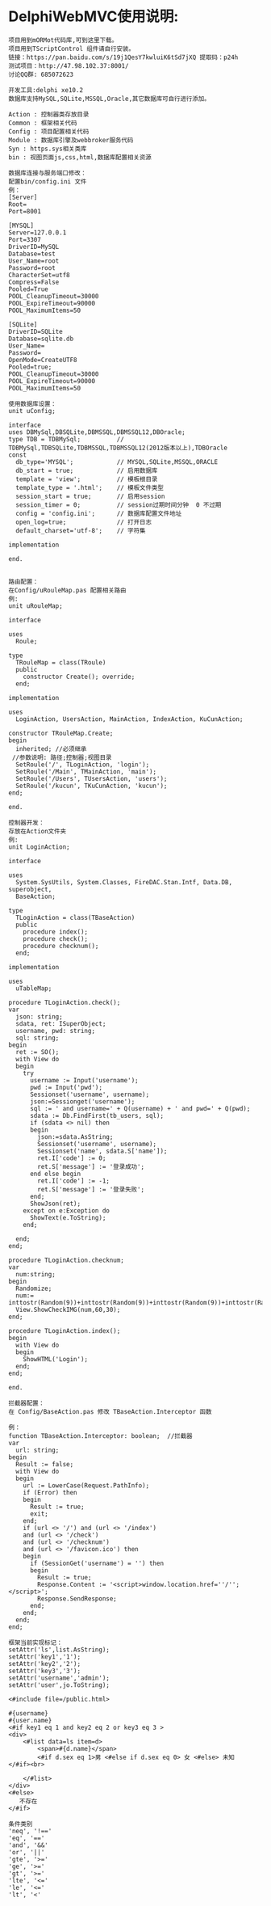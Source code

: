 # DelphiWebMVC使用说明:

	项目用到mORMot代码库,可到这里下载。
	项目用到TScriptControl 组件请自行安装。
	链接：https://pan.baidu.com/s/19j1QesY7kwluiK6tSd7jXQ 提取码：p24h 
	测试项目：http://47.98.102.37:8001/
	讨论QQ群: 685072623

	开发工具:delphi xe10.2 
	数据库支持MySQL,SQLite,MSSQL,Oracle,其它数据库可自行进行添加。
	
	Action : 控制器类存放目录
	Common : 框架相关代码
	Config : 项目配置相关代码
	Module : 数据库引擎及webbroker服务代码
	Syn : https.sys相关类库
	bin : 视图页面js,css,html,数据库配置相关资源

	数据库连接与服务端口修改：
	配置bin/config.ini 文件
	例：
	[Server]
	Root=
	Port=8001

	[MYSQL]  
	Server=127.0.0.1
	Port=3307
	DriverID=MySQL
	Database=test
	User_Name=root
	Password=root
	CharacterSet=utf8
	Compress=False
	Pooled=True
	POOL_CleanupTimeout=30000
	POOL_ExpireTimeout=90000
	POOL_MaximumItems=50

	[SQLite]
	DriverID=SQLite
	Database=sqlite.db
	User_Name=
	Password=
	OpenMode=CreateUTF8
	Pooled=true;
	POOL_CleanupTimeout=30000
	POOL_ExpireTimeout=90000
	POOL_MaximumItems=50

	使用数据库设置：
	unit uConfig;

	interface
	uses DBMySql,DBSQLite,DBMSSQL,DBMSSQL12,DBOracle;
	type TDB = TDBMySql;          // TDBMySql,TDBSQLite,TDBMSSQL,TDBMSSQL12(2012版本以上),TDBOracle
	const
	  db_type='MYSQL';            // MYSQL,SQLite,MSSQL,ORACLE
	  db_start = true;            // 启用数据库
	  template = 'view';          // 模板根目录
	  template_type = '.html';    // 模板文件类型
	  session_start = true;       // 启用session
	  session_timer = 0;          // session过期时间分钟  0 不过期
	  config = 'config.ini';      // 数据库配置文件地址
	  open_log=true;              // 打开日志
	  default_charset='utf-8';    // 字符集

	implementation

	end.


	路由配置：
	在Config/uRouleMap.pas 配置相关路由
	例:
	unit uRouleMap;

	interface

	uses
	  Roule;

	type
	  TRouleMap = class(TRoule)
	  public
		constructor Create(); override;
	  end;

	implementation

	uses
	  LoginAction, UsersAction, MainAction, IndexAction, KuCunAction;

	constructor TRouleMap.Create;
	begin
	  inherited; //必须继承
	 //参数说明: 路径;控制器;视图目录
	  SetRoule('/', TLoginAction, 'login');
	  SetRoule('/Main', TMainAction, 'main');
	  SetRoule('/Users', TUsersAction, 'users');
	  SetRoule('/kucun', TKuCunAction, 'kucun');
	end;

	end.

	控制器开发：
	存放在Action文件夹
	例:
	unit LoginAction;

	interface

	uses
	  System.SysUtils, System.Classes, FireDAC.Stan.Intf, Data.DB, superobject,
	  BaseAction;

	type
	  TLoginAction = class(TBaseAction)
	  public
		procedure index();
		procedure check();
		procedure checknum();
	  end;

	implementation

	uses
	  uTableMap;

	procedure TLoginAction.check();
	var
	  json: string;
	  sdata, ret: ISuperObject;
	  username, pwd: string;
	  sql: string;
	begin
	  ret := SO();
	  with View do
	  begin
		try
		  username := Input('username');
		  pwd := Input('pwd');
		  Sessionset('username', username);
		  json:=Sessionget('username');
		  sql := ' and username=' + Q(username) + ' and pwd=' + Q(pwd);
		  sdata := Db.FindFirst(tb_users, sql);
		  if (sdata <> nil) then
		  begin
			json:=sdata.AsString;
			Sessionset('username', username);
			Sessionset('name', sdata.S['name']);
			ret.I['code'] := 0;
			ret.S['message'] := '登录成功';
		  end else begin
			ret.I['code'] := -1;
			ret.S['message'] := '登录失败';
		  end;
		  ShowJson(ret);
		except on e:Exception do
		  ShowText(e.ToString);
		end;

	  end;
	end;

	procedure TLoginAction.checknum;
	var
	  num:string;
	begin
	  Randomize;
	  num:= inttostr(Random(9))+inttostr(Random(9))+inttostr(Random(9))+inttostr(Random(9));
	  View.ShowCheckIMG(num,60,30);
	end;

	procedure TLoginAction.index();
	begin
	  with View do
	  begin
		ShowHTML('Login');
	  end;
	end;

	end.

	拦截器配置：
	在 Config/BaseAction.pas 修改 TBaseAction.Interceptor 函数 

	例：
	function TBaseAction.Interceptor: boolean;  //拦截器
	var
	  url: string;
	begin
	  Result := false;
	  with View do
	  begin
		url := LowerCase(Request.PathInfo);
		if (Error) then
		begin
		  Result := true;
		  exit;
		end;
		if (url <> '/') and (url <> '/index') 
		and (url <> '/check') 
		and (url <> '/checknum') 
		and (url <> '/favicon.ico') then
		begin
		  if (SessionGet('username') = '') then
		  begin
			Result := true;
			Response.Content := '<script>window.location.href=''/'';</script>';
			Response.SendResponse;
		  end;
		end;
	  end;
	end;
	
	框架当前实现标记：
    setAttr('ls',list.AsString);
    setAttr('key1','1');
    setAttr('key2','2');
	setAttr('key3','3');
    setAttr('username','admin');
    setAttr('user',jo.ToString);
	
	<#include file=/public.html>

	#{username}
	#{user.name}
	<#if key1 eq 1 and key2 eq 2 or key3 eq 3 >
	<div>
		<#list data=ls item=d>
			<span>#{d.name}</span>
			<#if d.sex eq 1>男 <#else if d.sex eq 0> 女 <#else> 未知  </#if><br>

		</#list>
	</div>
	<#else>
	   不存在
	</#if>
	
	条件类别
	'neq', '!=='	
	'eq', '=='
	'and', '&&'
	'or', '||'
	'gte', '>='
	'ge', '>='
	'gt', '>='
	'lte', '<='
	'le', '<='
	'lt', '<'